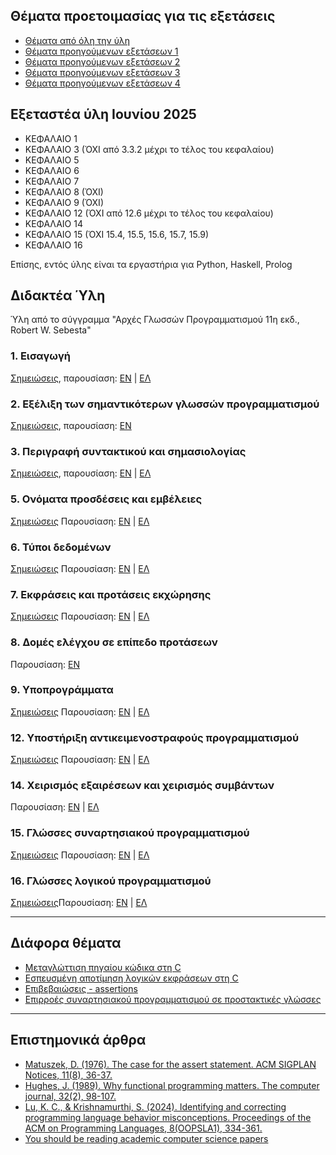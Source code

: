 ## Θέματα προετοιμασίας για τις εξετάσεις

* [Θέματα από όλη την ύλη](./resources/recitation_agp_sols.pdf) 
* [Θέματα προηγούμενων εξετάσεων 1](./resources/20240620A-ΘΕΜΑΤΑ%20ΤΕΛΙΚΗΣ%20ΕΞΕΤΑΣΗΣ%20ΙΟΥΝΙΟΥ.pdf)
* [Θέματα προηγούμενων εξετάσεων 2](./resources/20240620B-ΘΕΜΑΤΑ%20ΤΕΛΙΚΗΣ%20ΕΞΕΤΑΣΗΣ%20ΙΟΥΝΙΟΥ.pdf)
* [Θέματα προηγούμενων εξετάσεων 3](./resources/20250612A-ΘΕΜΑΤΑ%20ΤΕΛΙΚΗΣ%20ΕΞΕΤΑΣΗΣ%20ΙΟΥΝΙΟΥ.pdf)
* [Θέματα προηγούμενων εξετάσεων 4](./resources/20250612Β-ΘΕΜΑΤΑ%20ΤΕΛΙΚΗΣ%20ΕΞΕΤΑΣΗΣ%20ΙΟΥΝΙΟΥ.pdf)

## Εξεταστέα ύλη Ιουνίου 2025

* ΚΕΦΑΛΑΙΟ 1
* ΚΕΦΑΛΑΙΟ 3 (ΌΧΙ από 3.3.2 μέχρι το τέλος του κεφαλαίου)
* ΚΕΦΑΛΑΙΟ 5
* ΚΕΦΑΛΑΙΟ 6
* ΚΕΦΑΛΑΙΟ 7
* ΚΕΦΑΛΑΙΟ 8 (ΌΧΙ)
* ΚΕΦΑΛΑΙΟ 9 (ΌΧΙ)
* ΚΕΦΑΛΑΙΟ 12 (ΌΧΙ από 12.6 μέχρι το τέλος του κεφαλαίου)
* ΚΕΦΑΛΑΙΟ 14 
* ΚΕΦΑΛΑΙΟ 15 (ΌΧΙ 15.4, 15.5, 15.6, 15.7, 15.9)
* ΚΕΦΑΛΑΙΟ 16

Επίσης, εντός ύλης είναι τα εργαστήρια για Python, Haskell, Prolog

## Διδακτέα Ύλη

Ύλη από το σύγγραμμα "Αρχές Γλωσσών Προγραμματισμού 11η εκδ., Robert W. Sebesta"

### 1. Εισαγωγή
[Σημειώσεις](./theory_ch1.md), παρουσίαση: [ΕΝ](./resources/pl11ch1.pdf) | [ΕΛ](./resources/pl11ch1GR.pdf)

### 2. Εξέλιξη των σημαντικότερων γλωσσών προγραμματισμού 
[Σημειώσεις](./theory_ch2.md), παρουσίαση: [ΕΝ](./resources/pl11ch2.pdf)

### 3. Περιγραφή συντακτικού και σημασιολογίας
[Σημειώσεις](./theory_ch3.md), παρουσίαση: [ΕΝ](./resources/pl11ch3.pdf) | [ΕΛ](./resources/pl11ch3GR.pdf)

### 5. Ονόματα προσδέσεις και εμβέλειες 
[Σημειώσεις](./theory_ch5.md) Παρουσίαση: [ΕΝ](./resources/pl11ch5.pdf) | [ΕΛ](./resources/pl11ch5GR.pdf)

### 6. Τύποι δεδομένων
[Σημειώσεις](./theory_ch6.md) Παρουσίαση: [ΕΝ](./resources/pl11ch6.pdf) | [ΕΛ](./resources/pl11ch6GR.pdf)

### 7. Εκφράσεις και προτάσεις εκχώρησης
[Σημειώσεις](./theory_ch7.md) Παρουσίαση: [ΕΝ](./resources/pl11ch7.pdf) | [ΕΛ](./resources/pl11ch7GR.pdf)

### 8. Δομές ελέγχου σε επίπεδο προτάσεων
Παρουσίαση: [ΕΝ](./resources/pl11ch8.pdf)

### 9. Υποπρογράμματα
[Σημειώσεις](./theory_ch9.md) Παρουσίαση: [ΕΝ](./resources/pl11ch9.pdf) | [ΕΛ](./resources/pl11ch9GR.pdf)

### 12. Υποστήριξη αντικειμενοστραφούς προγραμματισμού
[Σημειώσεις](./theory_ch12.md) Παρουσίαση: [ΕΝ](./resources/pl11ch12.pdf) | [ΕΛ](./resources/pl11ch12GR.pdf)

### 14. Χειρισμός εξαιρέσεων και χειρισμός συμβάντων
Παρουσίαση: [ΕΝ](./resources/pl11ch14.pdf) | [ΕΛ](./resources/pl11ch14GR.pdf)

### 15. Γλώσσες συναρτησιακού προγραμματισμού
[Σημειώσεις](./theory_ch15.md) Παρουσίαση: [ΕΝ](./resources/pl11ch15.pdf) | [ΕΛ](./resources/pl11ch15GR.pdf)

### 16. Γλώσσες λογικού προγραμματισμού
[Σημειώσεις](./theory_ch16.md)Παρουσίαση: [ΕΝ](./resources/pl11ch16.pdf) | [ΕΛ](./resources/pl11ch16GR.pdf)

---

## Διάφορα θέματα

* [Μεταγλώττιση πηγαίου κώδικα στη C](./c_compilation.md)
* [Εσπευσμένη αποτίμηση λογικών εκφράσεων στη C](./c_shortcircuit.md)
* [Επιβεβαιώσεις - assertions](./assertions.md)
* [Επιρροές συναρτησιακού προγραμματισμού σε προστακτικές γλώσσες](./fp_influences.md) 

---

## Επιστημονικά άρθρα

* [Matuszek, D. (1976). The case for the assert statement. ACM SIGPLAN Notices, 11(8), 36-37.](https://dl.acm.org/doi/pdf/10.1145/987531.987535)
* [Hughes, J. (1989). Why functional programming matters. The computer journal, 32(2), 98-107.](https://www.cs.kent.ac.uk/people/staff/dat/miranda/whyfp90.pdf)
* [Lu, K. C., & Krishnamurthi, S. (2024). Identifying and correcting programming language behavior misconceptions. Proceedings of the ACM on Programming Languages, 8(OOPSLA1), 334-361.](https://dl.acm.org/doi/pdf/10.1145/3649823)
* [You should be reading academic computer science papers](https://stackoverflow.blog/2022/12/30/you-should-be-reading-academic-computer-science-papers/)